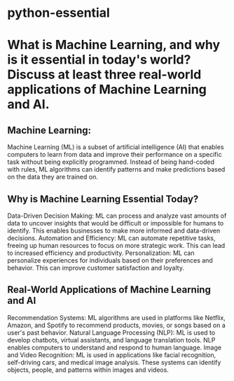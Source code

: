 # python-essential

# What is Machine Learning, and why is it essential in today's world? Discuss at least three real-world applications of Machine Learning and AI.  

##  Machine Learning:
Machine Learning (ML) is a subset of artificial intelligence (AI) that enables computers to learn from data and improve their performance on a specific task  without being explicitly programmed. Instead of being hand-coded with rules, ML algorithms can identify patterns and make predictions based on the data they are trained on.   

##  Why is Machine Learning Essential Today?
Data-Driven Decision Making: ML can process and analyze vast amounts of data to uncover insights that would be difficult or impossible for humans to identify. This enables businesses to make more informed and data-driven decisions.
Automation and Efficiency: ML can automate repetitive tasks, freeing up human resources to focus on more strategic work. This can lead to increased efficiency and productivity.
Personalization: ML can personalize experiences for individuals based on their preferences and behavior. This can improve customer satisfaction and loyalty.

## Real-World Applications of Machine Learning and AI
Recommendation Systems: ML algorithms are used in platforms like Netflix, Amazon, and Spotify to recommend products, movies, or songs based on a user's past behavior.
Natural Language Processing (NLP): ML is used to develop chatbots, virtual assistants, and language translation tools. NLP enables computers to understand and respond to human language.
Image and Video Recognition: ML is used in applications like facial recognition, self-driving cars, and medical image analysis. These systems can identify objects, people, and patterns within images and videos.



